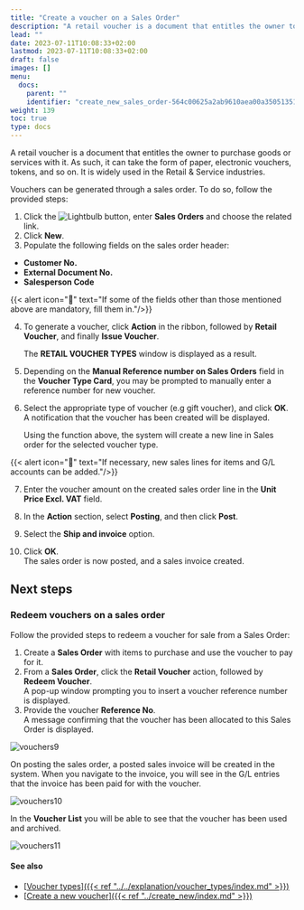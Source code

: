 ```yaml
---
title: "Create a voucher on a Sales Order"
description: "A retail voucher is a document that entitles the owner to purchase goods or services with it. As such, it can take the form of paper, electronic vouchers, tokens, and so on. It is widely used in the Retail & Service industries."
lead: ""
date: 2023-07-11T10:08:33+02:00
lastmod: 2023-07-11T10:08:33+02:00
draft: false
images: []
menu:
  docs:
    parent: ""
    identifier: "create_new_sales_order-564c00625a2ab9610aea00a350513512"
weight: 139
toc: true
type: docs
---
```


A retail voucher is a document that entitles the owner to purchase goods or services with it. As such, it can take the form of paper, electronic vouchers, tokens, and so on. It is widely used in the Retail & Service industries. 

Vouchers can be generated through a sales order. To do so, follow the provided steps: 

1. Click the ![Lightbulb](Lightbulb_icon.PNG) button, enter **Sales Orders** and choose the related link. 
2. Click **New**.
3. Populate the following fields on the sales order header:

- **Customer No.**
- **External Document No.**
- **Salesperson Code**

{{< alert icon="📝" text="If some of the fields other than those mentioned above are mandatory, fill them in."/>}}


4. To generate a voucher, click **Action** in the ribbon, followed by **Retail Voucher**, and finally **Issue Voucher**.

    The **RETAIL VOUCHER TYPES** window is displayed as a result.

5. Depending on the **Manual Reference number on Sales Orders** field in the **Voucher Type Card**, you may be prompted to manually enter a reference number for new voucher.

6. Select the appropriate type of voucher (e.g gift voucher), and click **OK**.       
   A notification that the voucher has been created will be displayed. 

    Using the function above, the system will create a new line in Sales order for the selected voucher type. 

{{< alert icon="📝" text="If necessary, new sales lines for items and G/L accounts can be added."/>}}


7. Enter the voucher amount on the created sales order line in the **Unit Price Excl. VAT** field.

8. In the **Action** section, select **Posting**, and then click **Post**. 

9. Select the **Ship and invoice** option.

10.   Click **OK**.       
   The sales order is now posted, and a sales invoice created. 

## Next steps

### Redeem vouchers on a sales order

Follow the provided steps to redeem a voucher for sale from a Sales Order:

1.	Create a **Sales Order** with items to purchase and use the voucher to pay for it.
2.	From a **Sales Order**, click the **Retail Voucher** action, followed by **Redeem Voucher**.      
    A pop-up window prompting you to insert a voucher reference number is displayed.
3.	Provide the voucher **Reference No**.    
    A message confirming that the voucher has been allocated to this Sales Order is displayed. 
  
  ![vouchers9](vouchers9.PNG)

  On posting the sales order, a posted sales invoice will be created in the system. When you navigate to the invoice, you will see in the G/L entries that the invoice has been paid for with the voucher.

  ![vouchers10](vouchers10.png)
  
  In the **Voucher List** you will be able to see that the voucher has been used and archived. 

  ![vouchers11](vouchers11.png)

#### See also

- [<ins>Voucher types<ins>]({{< ref "../../explanation/voucher_types/index.md" >}})
- [<ins>Create a new voucher<ins>]({{< ref "../create_new/index.md" >}})